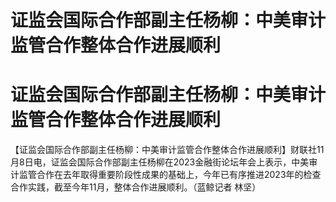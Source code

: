 # 证监会国际合作部副主任杨柳：中美审计监管合作整体合作进展顺利

# 证监会国际合作部副主任杨柳：中美审计监管合作整体合作进展顺利

【证监会国际合作部副主任杨柳：中美审计监管合作整体合作进展顺利】财联社11月8日电，证监会国际合作部副主任杨柳在2023金融街论坛年会上表示，中美审计监管合作在去年取得重要阶段性成果的基础上，今年已有序推进2023年的检查合作实践，截至今年11月，整体合作进展顺利。（蓝鲸记者
林坚）

